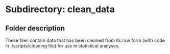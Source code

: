 # Subdirectory: clean_data

## Folder description

These files contain data that has been cleaned from its raw form (with code in ./scripts/cleaning file) for use in statistical analyses.
